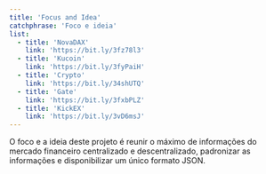 ```yaml
---
title: 'Focus and Idea'
catchphrase: 'Foco e ideia'
list:
  - title: 'NovaDAX'
    link: 'https://bit.ly/3fz78l3'
  - title: 'Kucoin'
    link: 'https://bit.ly/3fyPaiH'
  - title: 'Crypto'
    link: 'https://bit.ly/34shUTQ'
  - title: 'Gate'
    link: 'https://bit.ly/3fxbPLZ'
  - title: 'KickEX'
    link: 'https://bit.ly/3vD6msJ'
---
```


O foco e a ideia deste projeto é reunir o máximo de informações do mercado financeiro centralizado e descentralizado, padronizar as informações e disponibilizar um único formato JSON.
